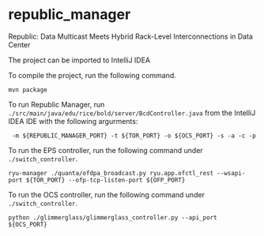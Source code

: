 # republic_manager
Republic: Data Multicast Meets Hybrid Rack-Level Interconnections in Data Center

The project can be imported to IntelliJ IDEA

To compile the project, run the following command.
```
mvn package
```


To run Republic Manager, run ```./src/main/java/edu/rice/bold/server/BcdController.java``` from the IntelliJ IDEA IDE with the following argurments:
```
 -m ${REPUBLIC_MANAGER_PORT} -t ${TOR_PORT} -o ${OCS_PORT} -s -a -c -p
```


To run the EPS controller, run the following command under ```./switch_controller```.
```
ryu-manager ./quanta/ofdpa_broadcast.py ryu.app.ofctl_rest --wsapi-port ${TOR_PORT} --ofp-tcp-listen-port ${OFP_PORT}
```


To run the OCS controller, run the following command under ```./switch_controller```.
```
python ./glimmerglass/glimmerglass_controller.py --api_port ${OCS_PORT}
```